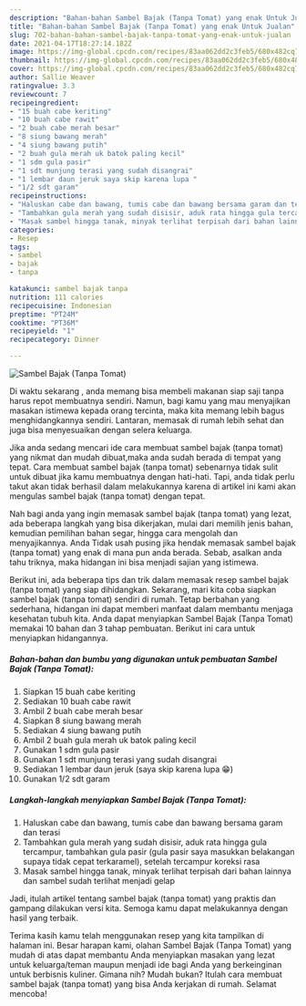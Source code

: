 ```yaml
---
description: "Bahan-bahan Sambel Bajak (Tanpa Tomat) yang enak Untuk Jualan"
title: "Bahan-bahan Sambel Bajak (Tanpa Tomat) yang enak Untuk Jualan"
slug: 702-bahan-bahan-sambel-bajak-tanpa-tomat-yang-enak-untuk-jualan
date: 2021-04-17T18:27:14.182Z
image: https://img-global.cpcdn.com/recipes/83aa062dd2c3feb5/680x482cq70/sambel-bajak-tanpa-tomat-foto-resep-utama.jpg
thumbnail: https://img-global.cpcdn.com/recipes/83aa062dd2c3feb5/680x482cq70/sambel-bajak-tanpa-tomat-foto-resep-utama.jpg
cover: https://img-global.cpcdn.com/recipes/83aa062dd2c3feb5/680x482cq70/sambel-bajak-tanpa-tomat-foto-resep-utama.jpg
author: Sallie Weaver
ratingvalue: 3.3
reviewcount: 7
recipeingredient:
- "15 buah cabe keriting"
- "10 buah cabe rawit"
- "2 buah cabe merah besar"
- "8 siung bawang merah"
- "4 siung bawang putih"
- "2 buah gula merah uk batok paling kecil"
- "1 sdm gula pasir"
- "1 sdt munjung terasi yang sudah disangrai"
- "1 lembar daun jeruk saya skip karena lupa "
- "1/2 sdt garam"
recipeinstructions:
- "Haluskan cabe dan bawang, tumis cabe dan bawang bersama garam dan terasi"
- "Tambahkan gula merah yang sudah disisir, aduk rata hingga gula tercampur, tambahkan gula pasir (gula pasir saya masukkan belakangan supaya tidak cepat terkaramel), setelah tercampur koreksi rasa"
- "Masak sambel hingga tanak, minyak terlihat terpisah dari bahan lainnya dan sambel sudah terlihat menjadi gelap"
categories:
- Resep
tags:
- sambel
- bajak
- tanpa

katakunci: sambel bajak tanpa 
nutrition: 111 calories
recipecuisine: Indonesian
preptime: "PT24M"
cooktime: "PT36M"
recipeyield: "1"
recipecategory: Dinner

---
```



![Sambel Bajak (Tanpa Tomat)](https://img-global.cpcdn.com/recipes/83aa062dd2c3feb5/680x482cq70/sambel-bajak-tanpa-tomat-foto-resep-utama.jpg)

Di waktu  sekarang , anda memang bisa membeli makanan siap saji tanpa harus repot membuatnya sendiri. Namun, bagi kamu yang mau menyajikan masakan istimewa kepada orang tercinta, maka kita memang lebih bagus menghidangkannya sendiri. Lantaran, memasak di rumah lebih sehat dan juga bisa menyesuaikan dengan selera keluarga.

Jika anda sedang mencari ide cara membuat sambel bajak (tanpa tomat) yang nikmat dan mudah dibuat,maka anda sudah berada di tempat yang tepat. Cara membuat sambel bajak (tanpa tomat)  sebenarnya tidak sulit untuk dibuat jika kamu membuatnya dengan hati-hati. Tapi, anda tidak perlu takut akan tidak berhasil dalam melakukannya 
karena di artikel ini kami akan mengulas sambel bajak (tanpa tomat) dengan tepat.  



Nah bagi anda yang ingin memasak sambel bajak (tanpa tomat) yang lezat, ada beberapa langkah yang bisa dikerjakan, mulai dari memilih jenis bahan, kemudian pemilihan bahan segar, hingga cara mengolah dan menyajikannya. Anda Tidak usah pusing jika hendak memasak sambel bajak (tanpa tomat) yang enak di mana pun anda berada. Sebab, asalkan anda  tahu triknya, maka hidangan ini bisa menjadi sajian yang istimewa.

Berikut ini, ada beberapa tips dan trik dalam memasak resep sambel bajak (tanpa tomat) yang siap dihidangkan. Sekarang, mari kita coba siapkan sambel bajak (tanpa tomat) sendiri di rumah. Tetap berbahan yang sederhana, hidangan ini dapat memberi manfaat dalam membantu menjaga kesehatan tubuh kita. Anda dapat menyiapkan Sambel Bajak (Tanpa Tomat) memakai 10 bahan dan 3 tahap pembuatan. Berikut ini cara untuk menyiapkan hidangannya.

<!--inarticleads1-->

##### Bahan-bahan dan bumbu yang digunakan untuk pembuatan Sambel Bajak (Tanpa Tomat):

1. Siapkan 15 buah cabe keriting
1. Sediakan 10 buah cabe rawit
1. Ambil 2 buah cabe merah besar
1. Siapkan 8 siung bawang merah
1. Sediakan 4 siung bawang putih
1. Ambil 2 buah gula merah uk batok paling kecil
1. Gunakan 1 sdm gula pasir
1. Gunakan 1 sdt munjung terasi yang sudah disangrai
1. Sediakan 1 lembar daun jeruk (saya skip karena lupa 😁)
1. Gunakan 1/2 sdt garam




<!--inarticleads2-->

##### Langkah-langkah menyiapkan Sambel Bajak (Tanpa Tomat):

1. Haluskan cabe dan bawang, tumis cabe dan bawang bersama garam dan terasi
1. Tambahkan gula merah yang sudah disisir, aduk rata hingga gula tercampur, tambahkan gula pasir (gula pasir saya masukkan belakangan supaya tidak cepat terkaramel), setelah tercampur koreksi rasa
1. Masak sambel hingga tanak, minyak terlihat terpisah dari bahan lainnya dan sambel sudah terlihat menjadi gelap




Jadi, itulah artikel tentang  sambel bajak (tanpa tomat)  yang praktis dan gampang dilakukan versi kita. Semoga kamu dapat melakukannya dengan hasil yang terbaik. 

Terima kasih kamu telah menggunakan resep yang kita tampilkan di halaman ini. Besar harapan kami, olahan  Sambel Bajak (Tanpa Tomat) yang mudah di atas dapat membantu Anda menyiapkan masakan yang lezat untuk keluarga/teman maupun menjadi ide bagi Anda yang berkeinginan untuk berbisnis kuliner. Gimana nih? Mudah bukan? Itulah cara membuat sambel bajak (tanpa tomat) yang bisa Anda kerjakan di rumah. Selamat mencoba!

